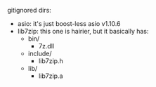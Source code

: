 
gitignored dirs:

  - asio: it's just boost-less asio v1.10.6
  - lib7zip: this one is hairier, but it basically has:
    - bin/
      - 7z.dll
    - include/
      - lib7zip.h
    - lib/
      - lib7zip.a

